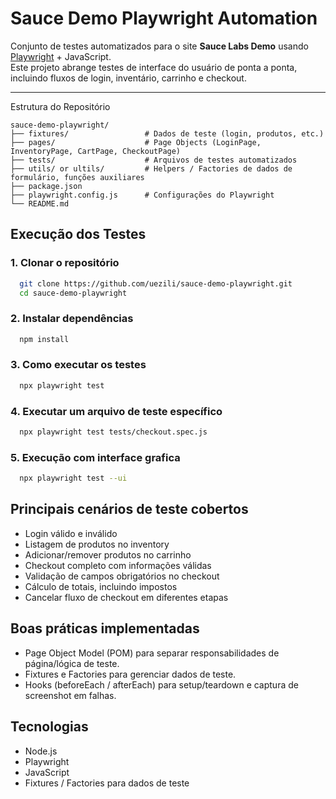 # Sauce Demo Playwright Automation

Conjunto de testes automatizados para o site **Sauce Labs Demo** usando [Playwright](https://playwright.dev/) + JavaScript.  
Este projeto abrange testes de interface do usuário de ponta a ponta, incluindo fluxos de login, inventário, carrinho e checkout.

---

Estrutura do Repositório

```text
sauce-demo-playwright/
├── fixtures/                 # Dados de teste (login, produtos, etc.)
├── pages/                    # Page Objects (LoginPage, InventoryPage, CartPage, CheckoutPage)
├── tests/                    # Arquivos de testes automatizados
├── utils/ or ultils/         # Helpers / Factories de dados de formulário, funções auxiliares
├── package.json
├── playwright.config.js      # Configurações do Playwright
└── README.md
```

## Execução dos Testes

### 1. Clonar o repositório
```bash
  git clone https://github.com/uezili/sauce-demo-playwright.git
  cd sauce-demo-playwright
```
### 2. Instalar dependências
```bash
  npm install
```
### 3. Como executar os testes
```bash
  npx playwright test
```
### 4. Executar um arquivo de teste específico
```bash
  npx playwright test tests/checkout.spec.js
```

### 5. Execução com interface grafica
```bash
  npx playwright test --ui
```
## Principais cenários de teste cobertos

- Login válido e inválido
- Listagem de produtos no inventory
- Adicionar/remover produtos no carrinho
- Checkout completo com informações válidas
- Validação de campos obrigatórios no checkout
- Cálculo de totais, incluindo impostos
- Cancelar fluxo de checkout em diferentes etapas

## Boas práticas implementadas

- Page Object Model (POM) para separar responsabilidades de página/lógica de teste.
- Fixtures e Factories para gerenciar dados de teste.
- Hooks (beforeEach / afterEach) para setup/teardown e captura de screenshot em falhas.

## Tecnologias

- Node.js
- Playwright
- JavaScript
- Fixtures / Factories para dados de teste
